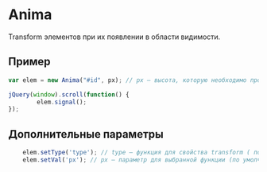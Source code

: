 # Anima
Transform элементов при их появлении в области видимости.
## Пример
```javascript
var elem = new Anima("#id", px); // px — высота, которую необходимо проскролить для начала анимации
```
```javascript
jQuery(window).scroll(function() {
		elem.signal();
});
```
## Дополнительные параметры
```javascript
    elem.setType('type'); // type — функция для свойства transform ( по умолчанию "translate" )
    elem.setVal('px'); // px — параметр для выбранной функции (по умолчанию "0, -50px")
```
